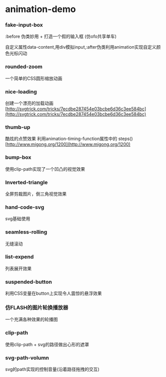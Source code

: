 # animation-demo


### fake-input-box
:before 伪类妙用 + 打造一个假的输入框 (仿ofo共享单车)

自定义属性data-content,用div模拟input,:after伪类利用animation实现自定义颜色光标闪动

### rounded-zoom
一个简单的CSS圆形缩放动画


### nice-loading
创建一个漂亮的加载动画
[http://svgtrick.com/tricks/7ecdbe287454e03bcbe6d36c3ee584bc](http://svgtrick.com/tricks/7ecdbe287454e03bcbe6d36c3ee584bc)


### thumb-up
酷炫的点赞效果
利用animation-timing-function属性中的 steps()
[http://www.migong.org/1200](http://www.migong.org/1200)


### bump-box
使用clip-path实现了一个凹凸的视觉效果


### Inverted-triangle
全屏剪裁图片，倒三角视觉效果



### hand-code-svg
svg基础使用


### seamless-rolling
无缝滚动

### list-expend
列表展开效果



### suspended-button
利用CSS变量在button上实现令人震惊的悬浮效果


### 仿FLASH的图片轮换播放器
一个充满各种效果的轮播图


### clip-path
使用clip-path + svg的路径做出心形的遮罩


### svg-path-volumn
svg的path实现的控制音量(沿着路径拖拽的交互)